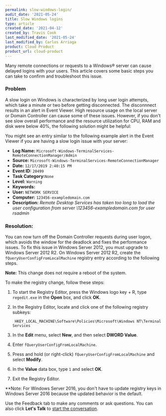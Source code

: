 ```yaml
---
permalink: slow-windows-login/
audit_date: '2021-05-24'
title: Slow Windows logins
type: article
created_date: '2021-04-12'
created_by: Travis Cook
last_modified_date: '2021-05-24'
last_modified_by: Carlos Arriaga
product: Cloud Product
product_url: cloud-product
---
```


Many remote connections or requests to a Windows&reg; server can cause delayed logins with
your users. This article covers some basic steps you can take to confirm and troubleshoot
this issue.

### Problem

A slow login on Windows is characterized by long user login attempts, which take a minute
or two before getting disconnected. The disconnnect results in an alert in Event Viewer.
High resource usage on the local server or Domain Controller can cause some of these
issues. However, if you don't see slow overall performance and the resource utilization
for CPU, RAM and disk were below 40%, the following solution might be helpful:

You might see an entry similar to the following example alert in the Event Viewer if you
are having a slow login issue with your server:

- **Log Name:**     `Microsoft-Windows-TerminalServices-RemoteConnectionManager/Admin`
- **Source:**       `Microsoft-Windows-TerminalServices-RemoteConnectionManager`
- **Date:**         `12/17/2019 2:40:15 PM`
- **Event ID:**     `20499`
- **Task Category:**`None`
- **Level:**        `Warning`
- **Keywords:**     
- **User:**         `NETWORK SERVICE`
- **Computer:**     `123456-exampledomain.com`
- **Description:**  *Remote Desktop Services has taken too long to load the user configuration from server \\123456-exampledomain.com for user rsadmin*

### Resolution:

You can now turn off the Domain Controller requests during user logon, which avoids the window for
the deadlock and fixes the performance issues. To fix this issue in Windows Server 2012, you must
upgrade to Windows Server 2012 R2. On Windows Server 2012 R2, create the `fQueryUserConfigFromLocalMachine`
registry entry according to the following steps.

**Note:** This change does not require a reboot of the system.

To make the registry change, follow these steps:

1. To start the Registry Editor, press the Windows logo key + R, type `regedit.exe` in the
   **Open** box, and click **OK**.  
2. In the Registry Editor, locate and click one of the following registry subkeys:

        HKEY_LOCAL_MACHINE\Software\Policies\Microsoft\Windows NT\Terminal Services

3. In the **Edit** menu, select **New**, and then select **DWORD Value**.
4. Enter `fQueryUserConfigFromLocalMachine`.
5. Press and hold (or right-click) `fQueryUserConfigFromLocalMachine` and select **Modify**.
6. In the **Value** data box, type `1` and select **OK**.
7. Exit the Registry Editor.

**Note: For Windows Server 2016, you don't have to update registry keys in Windows
Server 2016 because the updated behavior is the default.

Use the Feedback tab to make any comments or ask questions. You can also click
**Let's Talk** to [start the conversation](https://www.rackspace.com/). 
